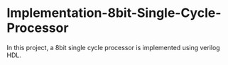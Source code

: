 # Implementation-8bit-Single-Cycle-Processor
In this project, a 8bit single cycle processor is implemented using verilog HDL.
